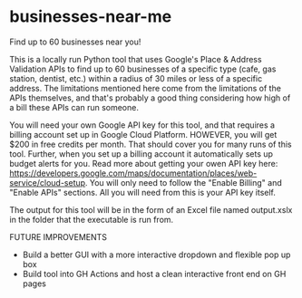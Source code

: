 # businesses-near-me
Find up to 60 businesses near you!

This is a locally run Python tool that uses Google's Place & Address Validation APIs to find up to 60 businesses of a specific type (cafe, gas station, dentist, etc.) within a radius of 30 miles or less of a specific address. The limitations mentioned here come from the limitations of the APIs themselves, and that's probably a good thing considering how high of a bill these APIs can run someone.

You will need your own Google API key for this tool, and that requires a billing account set up in Google Cloud Platform. HOWEVER, you will get $200 in free credits per month. That should cover you for many runs of this tool. Further, when you set up a billing account it automatically sets up budget alerts for you. Read more about getting your owen API key here: https://developers.google.com/maps/documentation/places/web-service/cloud-setup. You will only need to follow the "Enable Billing" and "Enable APIs" sections. All you will need from this is your API key itself. 

The output for this tool will be in the form of an Excel file named output.xslx in the folder that the executable is run from.

FUTURE IMPROVEMENTS
 - Build a better GUI with a more interactive dropdown and flexible pop up box
 - Build tool into GH Actions and host a clean interactive front end on GH pages
